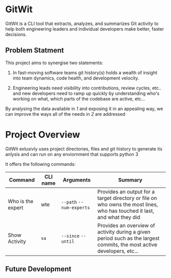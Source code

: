 # GitWit
GitWit is a CLI tool that extracts, analyzes, and summarizes Git activity to help both engineering leaders and individual developers make better, faster decisions.

## Problem Statment
This project aims to synergise two statements:

1. In fast-moving software teams git history(s) holds a wealth of insight into team dynamics, code health, and development velocity. 

2.  Engineering leads need visibility into contributions, review cycles, etc.. and new developers need to ramp up quickly by understanding who's working on what, which parts of the codebase are active, etc...

By analysing the data available in *1* and exposing it in an appealing way, we can improve the ways all of the needs in *2* are addressed  


# Project Overview
GitWit exlusivly uses project directories, files and git history to generate its anlysis and can run on any enviornment that supports python 3


It offers the following commands:

| Command | CLI name | Arguments | Summary |
| ------- | -------- | ----------| --------|
|Who is the expert| wte | `--path` `--num-experts` | Provides an output for a target directory or file on who owns the most lines, who has touched it last, and what they did |
| Show Activity | `sa` | `--since` `--until` | Provides an overview of activity during a given period such as the largest commits, the most active developers, etc...

<!-- TODO all commands -->


## Future Development

